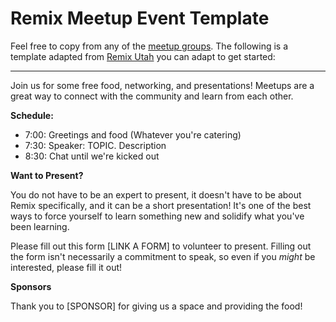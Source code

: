 # Remix Meetup Event Template

Feel free to copy from any of the [meetup groups](https://www.meetup.com/pro/remix-run/). The following is a template adapted from [Remix Utah](https://www.meetup.com/remix-utah/events/301213597/) you can adapt to get started:

---

Join us for some free food, networking, and presentations! Meetups are a great way to connect with the community and learn from each other.

**Schedule:**

- 7:00: Greetings and food (Whatever you're catering)
- 7:30: Speaker: TOPIC. Description
- 8:30: Chat until we're kicked out

**Want to Present?**

You do not have to be an expert to present, it doesn't have to be about Remix specifically, and it can be a short presentation! It's one of the best ways to force yourself to learn something new and solidify what you've been learning.

Please fill out this form [LINK A FORM] to volunteer to present. Filling out the form isn't necessarily a commitment to speak, so even if you _might_ be interested, please fill it out!

**Sponsors**

Thank you to [SPONSOR] for giving us a space and providing the food!
